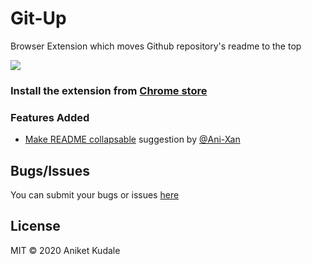 # Git-Up
Browser Extension which moves Github repository's readme to the top

![](https://lh3.googleusercontent.com/5QT46K6Q_DHRGNtk2fNT5QRN9CS0cLR57jcdqvq63HVK86w7UJMOhUgkXBCxSMwsqud1ZfSA=w640-h400-e365-rj-sc0x00ffffff)

### Install the extension from [Chrome store][chrome-store]

### Features Added
- [Make README collapsable](https://github.com/aniketkudale/Git-Up/issues/1) suggestion by [@Ani-Xan](https://github.com/Ani-Xan)

## Bugs/Issues
You can submit your bugs or issues [here][github-issues]

## License
MIT © 2020 Aniket Kudale

 [chrome-store]: https://chrome.google.com/webstore/detail/git-up/ippcncckpdiaahmmolbilefbldgibmff
 [github-issues]: https://github.com/aniketkudale/Git-Up/issues

